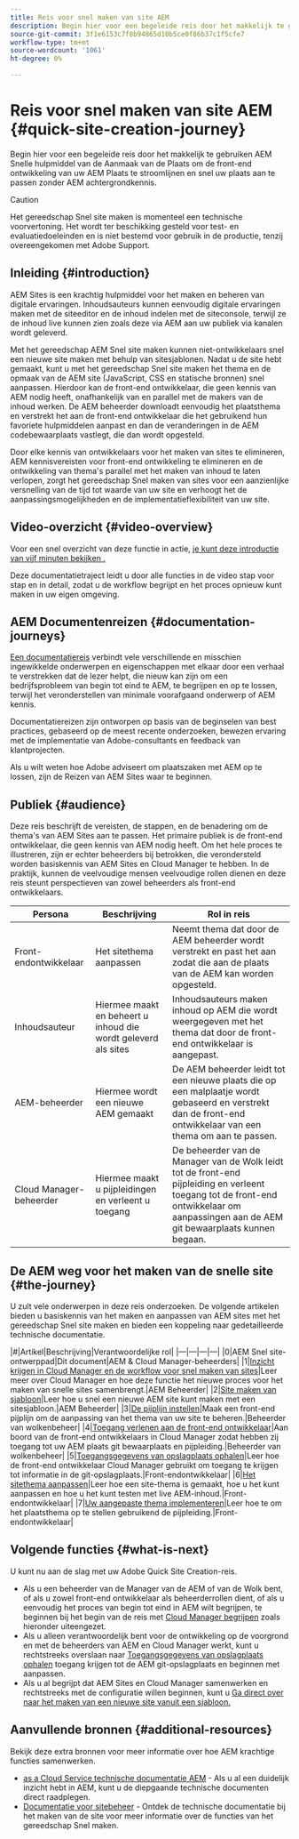 ```yaml
---
title: Reis voor snel maken van site AEM
description: Begin hier voor een begeleide reis door het makkelijk te gebruiken AEM Snelle hulpmiddel van de Aanmaak van de Plaats om de front-end ontwikkeling van uw AEM Plaats te stroomlijnen en snel uw plaats aan te passen zonder AEM achtergrondkennis.
source-git-commit: 3f1e6153c7f8b94865d10b5ce0f86b37c1f5cfe7
workflow-type: tm+mt
source-wordcount: '1061'
ht-degree: 0%

---
```



# Reis voor snel maken van site AEM {#quick-site-creation-journey}

Begin hier voor een begeleide reis door het makkelijk te gebruiken AEM Snelle hulpmiddel van de Aanmaak van de Plaats om de front-end ontwikkeling van uw AEM Plaats te stroomlijnen en snel uw plaats aan te passen zonder AEM achtergrondkennis.

>[!CAUTION]
>
>Het gereedschap Snel site maken is momenteel een technische voorvertoning. Het wordt ter beschikking gesteld voor test- en evaluatiedoeleinden en is niet bestemd voor gebruik in de productie, tenzij overeengekomen met Adobe Support.

## Inleiding {#introduction}

AEM Sites is een krachtig hulpmiddel voor het maken en beheren van digitale ervaringen. Inhoudsauteurs kunnen eenvoudig digitale ervaringen maken met de siteeditor en de inhoud indelen met de siteconsole, terwijl ze de inhoud live kunnen zien zoals deze via AEM aan uw publiek via kanalen wordt geleverd.

Met het gereedschap AEM Snel site maken kunnen niet-ontwikkelaars snel een nieuwe site maken met behulp van sitesjablonen. Nadat u de site hebt gemaakt, kunt u met het gereedschap Snel site maken het thema en de opmaak van de AEM site (JavaScript, CSS en statische bronnen) snel aanpassen. Hierdoor kan de front-end ontwikkelaar, die geen kennis van AEM nodig heeft, onafhankelijk van en parallel met de makers van de inhoud werken. De AEM beheerder downloadt eenvoudig het plaatsthema en verstrekt het aan de front-end ontwikkelaar die het gebruikend hun favoriete hulpmiddelen aanpast en dan de veranderingen in de AEM codebewaarplaats vastlegt, die dan wordt opgesteld.

Door elke kennis van ontwikkelaars voor het maken van sites te elimineren, AEM kennisvereisten voor front-end ontwikkeling te elimineren en de ontwikkeling van thema&#39;s parallel met het maken van inhoud te laten verlopen, zorgt het gereedschap Snel maken van sites voor een aanzienlijke versnelling van de tijd tot waarde van uw site en verhoogt het de aanpassingsmogelijkheden en de implementatieflexibiliteit van uw site.

## Video-overzicht {#video-overview}

Voor een snel overzicht van deze functie in actie, [je kunt deze introductie van vijf minuten bekijken .](https://www.youtube.com/watch?v=NQeQ1jZ7ZBw)

Deze documentatietraject leidt u door alle functies in de video stap voor stap en in detail, zodat u de workflow begrijpt en het proces opnieuw kunt maken in uw eigen omgeving.

## AEM Documentenreizen {#documentation-journeys}

[Een documentatiereis](/help/journey-documentation/home.md) verbindt vele verschillende en misschien ingewikkelde onderwerpen en eigenschappen met elkaar door een verhaal te verstrekken dat de lezer helpt, die nieuw kan zijn om een bedrijfsprobleem van begin tot eind te AEM, te begrijpen en op te lossen, terwijl het veronderstellen van minimale voorafgaand onderwerp of AEM kennis.

Documentatiereizen zijn ontworpen op basis van de beginselen van best practices, gebaseerd op de meest recente onderzoeken, bewezen ervaring met de implementatie van Adobe-consultants en feedback van klantprojecten.

Als u wilt weten hoe Adobe adviseert om plaatszaken met AEM op te lossen, zijn de Reizen van AEM Sites waar te beginnen.

## Publiek {#audience}

Deze reis beschrijft de vereisten, de stappen, en de benadering om de thema&#39;s van AEM Sites aan te passen. Het primaire publiek is de front-end ontwikkelaar, die geen kennis van AEM nodig heeft. Om het hele proces te illustreren, zijn er echter beheerders bij betrokken, die verondersteld worden basiskennis van AEM Sites en Cloud Manager te hebben. In de praktijk, kunnen de veelvoudige mensen veelvoudige rollen dienen en deze reis steunt perspectieven van zowel beheerders als front-end ontwikkelaars.

| Persona | Beschrijving | Rol in reis |
|---|---|---|
| Front-endontwikkelaar | Het sitethema aanpassen | Neemt thema dat door de AEM beheerder wordt verstrekt en past het aan zodat die aan de plaats van de AEM kan worden opgesteld. |
| Inhoudsauteur | Hiermee maakt en beheert u inhoud die wordt geleverd als sites | Inhoudsauteurs maken inhoud op AEM die wordt weergegeven met het thema dat door de front-end ontwikkelaar is aangepast. |
| AEM-beheerder | Hiermee wordt een nieuwe AEM gemaakt | De AEM beheerder leidt tot een nieuwe plaats die op een malplaatje wordt gebaseerd en verstrekt dan de front-end ontwikkelaar van een thema om aan te passen. |
| Cloud Manager-beheerder | Hiermee maakt u pijpleidingen en verleent u toegang | De beheerder van de Manager van de Wolk leidt tot de front-end pijpleiding en verleent toegang tot de front-end ontwikkelaar om aanpassingen aan de AEM git bewaarplaats kunnen begaan. |

## De AEM weg voor het maken van de snelle site {#the-journey}

U zult vele onderwerpen in deze reis onderzoeken. De volgende artikelen bieden u basiskennis van het maken en aanpassen van AEM sites met het gereedschap Snel site maken en bieden een koppeling naar gedetailleerde technische documentatie.

|#|Artikel|Beschrijving|Verantwoordelijke rol| |—|—|—|—| |0|AEM Snel site-ontwerppad|Dit document|AEM &amp; Cloud Manager-beheerders| |1|[Inzicht krijgen in Cloud Manager en de workflow voor snel maken van sites](cloud-manager.md)|Leer meer over Cloud Manager en hoe deze functie het nieuwe proces voor het maken van snelle sites samenbrengt.|AEM Beheerder| |2|[Site maken van sjabloon](create-site.md)|Leer hoe u snel een nieuwe AEM site kunt maken met een sitesjabloon.|AEM Beheerder| |3|[De pijplijn instellen](pipeline-setup.md)|Maak een front-end pijplijn om de aanpassing van het thema van uw site te beheren.|Beheerder van wolkenbeheer| |4|[Toegang verlenen aan de front-end ontwikkelaar](grant-access.md)|Aan boord van de front-end ontwikkelaars in Cloud Manager zodat hebben zij toegang tot uw AEM plaats git bewaarplaats en pijpleiding.|Beheerder van wolkenbeheer| |5|[Toegangsgegevens van opslagplaats ophalen](retrieve-access.md)|Leer hoe de front-end ontwikkelaar Cloud Manager gebruikt om toegang te krijgen tot informatie in de git-opslagplaats.|Front-endontwikkelaar| |6|[Het sitethema aanpassen](customize-theme.md)|Leer hoe een site-thema is gemaakt, hoe u het kunt aanpassen en hoe u het kunt testen met live AEM-inhoud.|Front-endontwikkelaar| |7|[Uw aangepaste thema implementeren](deploy-theme.md)|Leer hoe te om het plaatsthema op te stellen gebruikend de pijpleiding.|Front-endontwikkelaar|

## Volgende functies {#what-is-next}

U kunt nu aan de slag met uw Adobe Quick Site Creation-reis.

* Als u een beheerder van de Manager van de AEM of van de Wolk bent, of als u zowel front-end ontwikkelaar als beheerderrollen dient, of als u eenvoudig het proces van begin tot eind in AEM wilt begrijpen, te beginnen bij het begin van de reis met [Cloud Manager begrijpen](cloud-manager.md) zoals hieronder uiteengezet.
* Als u alleen verantwoordelijk bent voor de ontwikkeling op de voorgrond en met de beheerders van AEM en Cloud Manager werkt, kunt u rechtstreeks overslaan naar [Toegangsgegevens van opslagplaats ophalen](retrieve-access.md) toegang krijgen tot de AEM git-opslagplaats en beginnen met aanpassen.
* Als u al begrijpt dat AEM Sites en Cloud Manager samenwerken en rechtstreeks met de configuratie willen beginnen, kunt u [Ga direct over naar het maken van een nieuwe site vanuit een sjabloon.](create-site.md)

## Aanvullende bronnen {#additional-resources}

Bekijk deze extra bronnen voor meer informatie over hoe AEM krachtige functies samenwerken.

* [as a Cloud Service technische documentatie AEM](https://experienceleague.adobe.com/docs/experience-manager-cloud-service.html) - Als u al een duidelijk inzicht hebt in AEM, kunt u de diepgaande technische documenten direct raadplegen.
* [Documentatie voor sitebeheer](/help/sites-cloud/administering/site-creation/create-site.md) - Ontdek de technische documentatie bij het maken van de site voor meer informatie over de functies van het gereedschap Snel maken.
